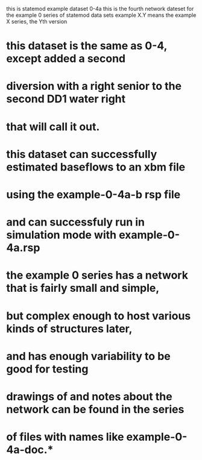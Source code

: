 this is statemod example dataset 0-4a
this is the fourth network dateset for the example 0 series
  of statemod data sets
example X.Y means the example X series, the Yth version

# this dataset is the same as 0-4, except added a second
# diversion with a right senior to the second DD1 water right
# that will call it out.
#
# this dataset can successfully estimated baseflows to an xbm file
# using the example-0-4a-b rsp file
# and can successfuly run in simulation mode with example-0-4a.rsp
#
# the example 0 series has a network that is fairly small and simple,
#   but complex enough to host various kinds of structures later,
#   and has enough variability to be good for testing
# drawings of and notes about the network can be found in the series
#   of files with names like example-0-4a-doc.*

